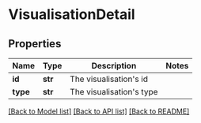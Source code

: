 # VisualisationDetail

## Properties
Name | Type | Description | Notes
------------ | ------------- | ------------- | -------------
**id** | **str** | The visualisation&#39;s id | 
**type** | **str** | The visualisation&#39;s type | 

[[Back to Model list]](../README.md#documentation-for-models) [[Back to API list]](../README.md#documentation-for-api-endpoints) [[Back to README]](../README.md)



